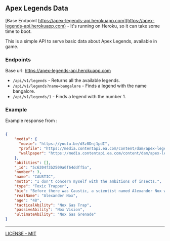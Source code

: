 ## Apex Legends Data

[Base Endpoint https://apex-legends-api.herokuapp.com](https://apex-legends-api.herokuapp.com) - It's running on Heroku, so it can take some time to boot.

This is a simple API to serve basic data about Apex Legends, available in game.

### Endpoints

Base url: https://apex-legends-api.herokuapp.com

- `/api/v1/legends` - Returns all the available legends.
- `/api/v1/legends?name=bangalore` - Finds a legend with the name bangalore.
- `/api/v1/legends/1` - Finds a legend with the number 1.

### Example

Example response from :

```json

{
    "media": {
      "movie": "https://youtu.be/dSz8Dnj1pdI",
      "profile": "https://media.contentapi.ea.com/content/dam/apex-legends/common/legends/apex-section-bg-legends-caustic-xl.jpg",
      "wallpaper": "https://media.contentapi.ea.com/content/dam/apex-legends/images/2019/01/legends-concept-art/apex-concept-art-wallpaper-caustic.jpg.adapt.crop16x9.1455w.jpg"
    },
    "abilities": [],
    "_id": "5c6204f3b2509a6f64ddff5a",
    "number": 3,
    "name": "CAUSTIC",
    "motto": "I don't concern myself with the ambitions of insects.",
    "type": "Toxic Trapper",
    "bio": "Before there was Caustic, a scientist named Alexander Nox worked at Humbert Labs, the Frontier’s leading manufacturer of pesticide gases. With a glut of pesticides needed to protect the growing Frontier colonies’ crops, Humbert Labs was constantly on the hunt for better and stronger formulas. Nox was one of their brightest scientists and worked day and night developing new gases. But to make sure they worked, he needed to test them on more than just inert tissue: he needed something living. As he toiled in secret, Nox began to see the beauty in his creations and their ability to destroy anything they touched. But the head of Humbert Labs soon discovered his gruesome experiments, and their confrontation ended with the lab in flames and its chief dead. Today, Nox is missing and presumed deceased. Caustic, meanwhile, now finds new test subjects in the Apex Games, where he puts his gaseous creations to work and observes their effects with great interest.",
    "realName": "Alexander Nox",
    "age": "48",
    "tacticalAbility": "Nox Gas Trap",
    "passiveAbility": "Nox Vision",
    "ultimateAbility": "Nox Gas Grenade"
}

```

---

[LICENSE -  MIT](LICENSE)
